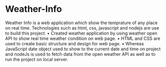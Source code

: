 # Weather-Info

Weather Info is a web application which show the temprature of any place on real time.
Technologies such as html, css, javascript and nodejs are use to build this project.
• Created weather application by using weather open API to show real time weather condition on web page.
• HTML and CSS are used to create basic structure and design for web page.
• Whereas JavaScript date object used to show to the current date and time on project and nodeJs is used to fetch data from the open weather API as well as to run the     project on local server.
